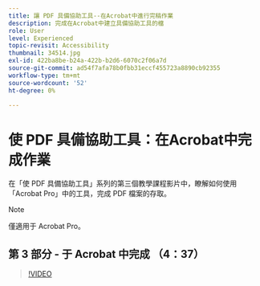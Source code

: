 ```yaml
---
title: 讓 PDF 具備協助工具--在Acrobat中進行完稿作業
description: 完成在Acrobat中建立具備協助工具的檔
role: User
level: Experienced
topic-revisit: Accessibility
thumbnail: 34514.jpg
exl-id: 422ba8be-b24a-422b-b2d6-6070c2f06a7d
source-git-commit: ad54f7afa78b0fbb31eccf455723a8890cb92355
workflow-type: tm+mt
source-wordcount: '52'
ht-degree: 0%

---
```


# 使 PDF 具備協助工具：在Acrobat中完成作業

在「使 PDF 具備協助工具」系列的第三個教學課程影片中，瞭解如何使用「Acrobat Pro」中的工具，完成 PDF 檔案的存取。

>[!NOTE]
>
>僅適用于 Acrobat Pro。

## 第 3 部分 - 于 Acrobat 中完成 （4：37）

>[!VIDEO](https://video.tv.adobe.com/v/34514?quality=12&learn=on&hidetitle=true)
